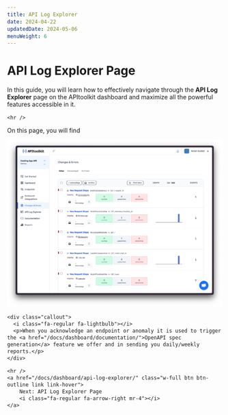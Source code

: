 ```yaml
---
title: API Log Explorer
date: 2024-04-22
updatedDate: 2024-05-06
menuWeight: 6
---
```


# API Log Explorer Page

In this guide, you will learn how to effectively navigate through the **API Log Explorer** page on the APItoolkit dashboard and maximize all the powerful features accessible in it.

```=html
<hr />
```

On this page, you will find

![Screenshot of APItoolkit's changes & errors page](/docs/dashboard/changes-errors/changes-errors.png)

```=html
<div class="callout">
  <i class="fa-regular fa-lightbulb"></i>
  <p>When you acknowledge an endpoint or anomaly it is used to trigger the <a href="/docs/dashboard/documentation/">OpenAPI spec generation</a> feature we offer and in sending you daily/weekly reports.</p>
</div>
```

```=html
<hr />
<a href="/docs/dashboard/api-log-explorer/" class="w-full btn btn-outline link link-hover">
    Next: API Log Explorer Page
    <i class="fa-regular fa-arrow-right mr-4"></i>
</a>
```
